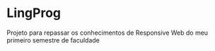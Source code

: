 # LingProg
Projeto para repassar os conhecimentos de Responsive Web do meu primeiro semestre de faculdade
